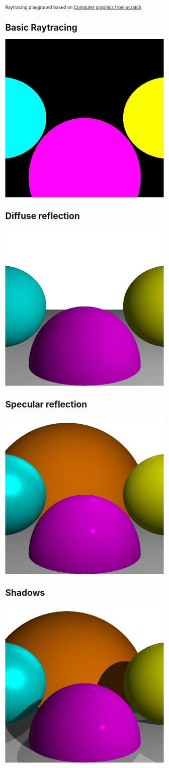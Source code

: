 Raytracing playground based on [Computer graphics from scratch](https://gabrielgambetta.com/computer-graphics-from-scratch/).

# Basic Raytracing

![An incredibly awesome raytraced scene.](img/basic_raytracing.png "An incredibly awesome raytraced scene.")

# Diffuse reflection

![Diffuse reflection adds a sense of depth and volume to the scene.](img/diffuse_reflection.png "Diffuse reflection adds a sense of depth and volume to the scene.")

# Specular reflection
![The scene rendered with ambient, diffuse, and specular reflection. Not only do we get a sense of depth and volume, but each surface also has a slightly different appearance.](img/specular_reflection.png "The scene rendered with ambient, diffuse, and specular reflection. Not only do we get a sense of depth and volume, but each surface also has a slightly different appearance.")

# Shadows

![A raytraced scene, now with shadows.](img/shadows.png "A raytraced scene, now with shadows")

